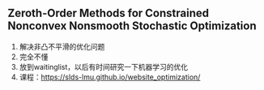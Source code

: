 ## Zeroth-Order Methods for Constrained Nonconvex Nonsmooth Stochastic Optimization
1. 解决非凸不平滑的优化问题
2. 完全不懂
3. 放到waitinglist，以后有时间研究一下机器学习的优化
4. 课程：https://slds-lmu.github.io/website_optimization/ 